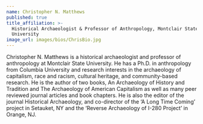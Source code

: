 ```yaml
---
name: Christopher N. Matthews
published: true
title_affiliation: >-
  Historical Archaeologist & Professor of Anthropology, Montclair State
  University
image_url: images/bios/ChrisBio.jpg
---
```

Christopher N. Matthews is a historical archaeologist and professor of anthropology at Montclair State University. He has a Ph.D. in anthropology from Columbia University and research interests in the archaeology of capitalism, race and racism, cultural heritage, and community-based research. He is the author of two books, An Archaeology of History and Tradition and The Archaeology of American Capitalism as well as many peer reviewed journal articles and book chapters. He is also the editor of the journal Historical Archaeology, and co-director of the ‘A Long Time Coming’ project in Setauket, NY and the ‘Reverse Archaeology of I-280 Project’ in Orange, NJ.

